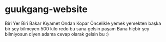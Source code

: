 # guukgang-website
Biri Yer Biri Bakar Kıyamet Ondan Kopar 
Öncelikle yemek yemekten başka bir şey bilmeyen 500 kilo redo bu sana gelsin paşam
Bana hiçbir şey bilmiyosun diyen adama cevap olarak gelsin bu :)
